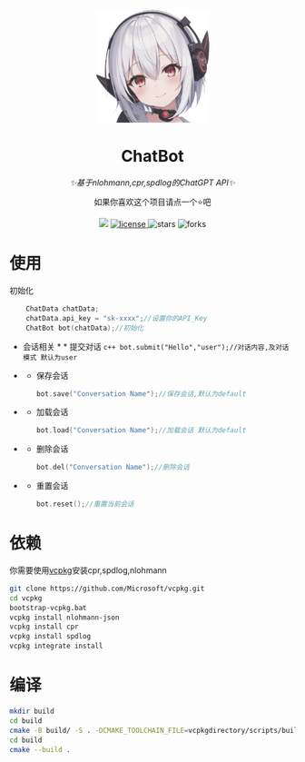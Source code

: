 <p align="center">
    <img src="https://github.com/NGLSG/ChatBot/raw/main/img/self.png" width="200" height="200" alt="ChatBot">
</p>

<div align="center">

# ChatBot

_✨基于nlohmann,cpr,spdlog的ChatGPT API✨_

如果你喜欢这个项目请点一个⭐吧

</div>


<p align="center">
  <img src="https://img.shields.io/badge/Author-Ge%E6%B1%81%E8%8F%8C-yellow">
  <a href="https://raw.githubusercontent.com/NGLSG/ChatBot/main/LICENSE">
    <img src="https://img.shields.io/github/license/NGLSG/ChatBot" alt="license">
  </a>
  <img src="https://img.shields.io/github/stars/NGLSG/ChatBot.svg" alt="stars">
  <img src="https://img.shields.io/github/forks/NGLSG/ChatBot.svg" alt="forks">
</p>

# 使用

初始化

```c++
    ChatData chatData;
    chatData.api_key = "sk-xxxx";//设置你的API_Key
    ChatBot bot(chatData);//初始化
```

* 会话相关
  *
      * 提交对话
      ```c++
      bot.submit("Hello","user");//对话内容,及对话模式 默认为user
      ```
        
* * 保存会话
    ```c++
    bot.save("Conversation Name");//保存会话,默认为default
    ```
       
* * 加载会话

    ```c++
    bot.load("Conversation Name");//加载会话 默认为default
    ```
        
* * 删除会话

    ```c++
    bot.del("Conversation Name");//删除会话
    ```
        
* * 重置会话

    ```c++
    bot.reset();//重置当前会话
    ```
        

# 依赖

你需要使用[vcpkg](https://github.com/microsoft/vcpkg)安装cpr,spdlog,nlohmann

 ```bash
git clone https://github.com/Microsoft/vcpkg.git
cd vcpkg
bootstrap-vcpkg.bat
vcpkg install nlohmann-json
vcpkg install cpr
vcpkg install spdlog
vcpkg integrate install
```  


# 编译
```bash
mkdir build
cd build
cmake -B build/ -S . -DCMAKE_TOOLCHAIN_FILE=vcpkgdirectory/scripts/buildsystems/vcpkg.cmake
cd build
cmake --build .
```
